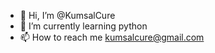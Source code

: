 - 👋 Hi, I’m @KumsalCure
- 🌱 I’m currently learning python
- 📫 How to reach me kumsalcure@gmail.com


